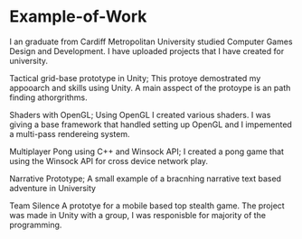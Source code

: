 # Example-of-Work

I an graduate from Cardiff Metropolitan University studied Computer Games Design and Development. I have uploaded projects that I have created for university.

Tactical grid-base prototype in Unity;
  This protoye demostrated my appooarch and skills using Unity. A main asspect of the protoype is an path finding athorgrithms.
  
Shaders with OpenGL;
  Using OpenGL I created various shaders. I was giving a base framework that handled setting up OpenGL and I impemented a multi-pass rendereing system.
  
Multiplayer Pong using C++ and Winsock API;
  I created a pong game that using the Winsock API for cross device network play.

Narrative Prototype;
  A small example of a bracnhing narrative text based adventure in University
  
Team Silence
  A prototye for a mobile based top stealth game. The project was made in Unity with a group, I was responisble for majority of the programming.
 
  
